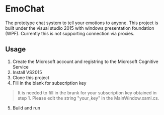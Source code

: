 # EmoChat
The prototype chat system to tell your emotions to anyone.
This project is built under the visual studio 2015 with windows presentation foundation (WPF).
Currently this is not supporting connection via proxies.

## Usage
1. Create the Microsoft account and registring to the Microsoft Cognitive Service
2. Install VS2015
3. Clone this project
4. Fill in the blank for subscription key
> It is needed to fill in the brank for your subscription key obtained in step 1. Please edit the string "your_key" in the MainWindow.xaml.cs.

5. Build and run
